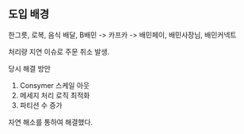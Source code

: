 
## 도입 배경
한그릇, 로복, 음식 배달, B배민 -> 카프카 -> 배민페이, 배민사장님, 배민커넥트

처리량 지연 이슈로 주문 취소 발생.

당시 해결 방안
1. Consymer 스케일 아웃
2. 메세지 처리 로직 최적화
3. 파티션 수 증가

자연 해소를 통하여 해결했다.

